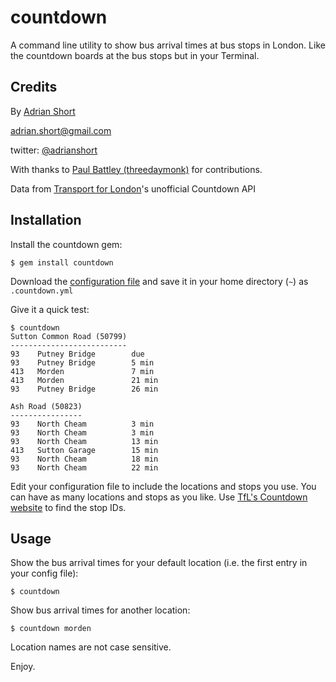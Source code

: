 countdown
=========

A command line utility to show bus arrival times at bus stops in London. Like the countdown boards at the bus stops but in your Terminal.


Credits
-------

By [Adrian Short](http://adrianshort.co.uk/)

[<adrian.short@gmail.com>](mailto:adrian.short@gmail.com)

twitter: [@adrianshort](http://twitter.com/adrianshort)

With thanks to [Paul Battley (threedaymonk)](https://github.com/threedaymonk) for contributions.

Data from [Transport for London](http://www.tfl.gov.uk/)'s unofficial Countdown API


Installation
------------

Install the countdown gem:

    $ gem install countdown

Download the [configuration file](https://raw.github.com/adrianshort/countdown/master/.countdown.yml) and save it in your home directory (`~`) as `.countdown.yml`

Give it a quick test:

    $ countdown
    Sutton Common Road (50799)
    --------------------------
    93    Putney Bridge        due
    93    Putney Bridge        5 min
    413   Morden               7 min
    413   Morden               21 min
    93    Putney Bridge        26 min
    
    Ash Road (50823)
    ----------------
    93    North Cheam          3 min
    93    North Cheam          3 min
    93    North Cheam          13 min
    413   Sutton Garage        15 min
    93    North Cheam          18 min
    93    North Cheam          22 min


Edit your configuration file to include the locations and stops you use. You can have as many locations and stops as you like. Use [TfL's Countdown website](http://m.countdown.tfl.gov.uk/) to find the stop IDs.


Usage
-----

Show the bus arrival times for your default location (i.e. the first entry in your config file):

    $ countdown
    
Show bus arrival times for another location:

    $ countdown morden
    
Location names are not case sensitive.

Enjoy.
